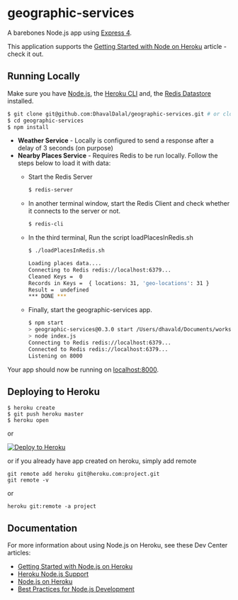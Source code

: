 # geographic-services

A barebones Node.js app using [Express 4](http://expressjs.com/).

This application supports the [Getting Started with Node on Heroku](https://devcenter.heroku.com/articles/getting-started-with-nodejs) article - check it out.

## Running Locally

Make sure you have [Node.js](http://nodejs.org/), the [Heroku CLI](https://cli.heroku.com/) and, the [Redis Datastore](https://redis.io/download) installed.

```sh
$ git clone git@github.com:DhavalDalal/geographic-services.git # or clone your own fork
$ cd geographic-services
$ npm install
```

* **Weather Service** - Locally is configured to send a response after a delay of 3 seconds (on purpose)
* **Nearby Places Service** - Requires Redis to be run locally. Follow the steps below to load it with data:
  * Start the Redis Server
  
    ```sh
    $ redis-server
    ```
  * In another terminal window, start the Redis Client and check whether it connects to the server or not.
  
    ```sh
    $ redis-cli
    ```
  * In the third terminal, Run the script loadPlacesInRedis.sh
  
    ```sh
    $ ./loadPlacesInRedis.sh

    Loading places data....
    Connecting to Redis redis://localhost:6379...
    Cleaned Keys =  0
    Records in Keys =  { locations: 31, 'geo-locations': 31 }
    Result =  undefined
    *** DONE ***
    ```
  * Finally, start the geographic-services app.

    ```sh
    $ npm start
    > geographic-services@0.3.0 start /Users/dhavald/Documents/workspace/geographic-services
    > node index.js
    Connecting to Redis redis://localhost:6379...
    Connected to Redis redis://localhost:6379...
    Listening on 8000
    ```  

Your app should now be running on [localhost:8000](http://localhost:8000/).

## Deploying to Heroku

```
$ heroku create
$ git push heroku master
$ heroku open
```

or

[![Deploy to Heroku](https://www.herokucdn.com/deploy/button.png)](https://heroku.com/deploy)

or if you already have app created on heroku, simply add remote

```
git remote add heroku git@heroku.com:project.git
git remote -v
```

or

```
heroku git:remote -a project
```


## Documentation

For more information about using Node.js on Heroku, see these Dev Center articles:

- [Getting Started with Node.js on Heroku](https://devcenter.heroku.com/articles/getting-started-with-nodejs)
- [Heroku Node.js Support](https://devcenter.heroku.com/articles/nodejs-support)
- [Node.js on Heroku](https://devcenter.heroku.com/categories/nodejs)
- [Best Practices for Node.js Development](https://devcenter.heroku.com/articles/node-best-practices)